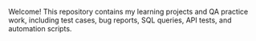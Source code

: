 Welcome! This repository contains my learning projects and QA practice work, including test cases, bug reports, SQL queries, API tests, and automation scripts.
